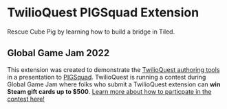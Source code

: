# TwilioQuest PIGSquad Extension

Rescue Cube Pig by learning how to build a bridge in Tiled.


## Global Game Jam 2022

This extension was created to demonstrate the [TwilioQuest authoring tools](https://twilioquest.github.io/extension-docs/) in a presentation to [PIGSquad](https://pigsquad.com/). TwilioQuest is running a contest during Global Game Jam where folks who submit a TwilioQuest extension can **win Steam gift cards up to $500**. [Learn more about how to particpate in the contest here!](https://www.twilio.com/quest/twilioquest-ggj-2022)
